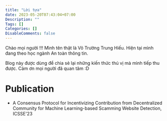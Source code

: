 ```yaml
---
title: "Lời tựa"
date: 2023-05-20T07:43:04+07:00
Description: ""
Tags: []
Categories: []
DisableComments: false
---
```



Chào mọi người !!! Mình tên thật là Võ Trường Trung Hiếu. Hiện tại mình đang theo học ngành An toàn thông tin.

Blog này được dùng để chia sẻ lại những kiến thức thú vị mà mình tiếp thu được. Cảm ơn mọi người đã quan tâm :D


# Publication

- A Consensus Protocol for Incentivizing Contribution from Decentralized Community for Machine Learning-based Scamming Website Detection, ICSSE'23